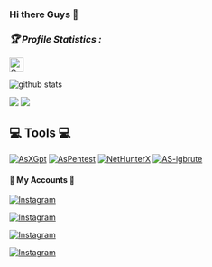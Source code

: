 ### Hi there Guys 👋

<h3><b><i>🏆 Profile Statistics :</i></b></h3>

<a href="https://github.com/BlackHat-Abhi"><img height="25" title="Counter" src="https://komarev.com/ghpvc/?username=BlackHat-Abhi&color=blueviolet&style=flat-square"></a>

![github stats](https://github-readme-stats.vercel.app/api?username=BlackHat-Abhi&show_icons=true&include_all_commits=true&theme=chartreuse-dark&cache_seconds=3200)

<img src="https://github-readme-stats.vercel.app/api?username=BlackHat-Abhi&&show_icons=true&title_color=ffffff&icon_color=bb2acf&text_color=daf7dc&bg_color=151515">

<img src="https://github-readme-stats.vercel.app/api/top-langs/?username=BlackHat-Abhi&show_icons=true&theme=radical" >

## 💻 Tools 💻
<a href="https://github.com/BlackHat-Abhi/AsXGpt.git"><img title="AsXGpt" src="https://github-readme-stats.vercel.app/api/pin/?username=BlackHat-Abhi&repo=AsXGpt&theme=chartreuse-dark"></a>
<a href="https://github.com/BlackHat-Abhi/AsPentest.git"><img title="AsPentest" src="https://github-readme-stats.vercel.app/api/pin/?username=BlackHat-Abhi&repo=AsPentest&theme=vision-friendly-dark"></a>
<a href="https://github.com/BlackHat-Abhi/NetHunterX"><img title="NetHunterX" src="https://github-readme-stats.vercel.app/api/pin/?username=BlackHat-Abhi&repo=NetHunterX&theme=dark"></a>
<a href="https://github.com/BlackHat-Abhi/AS-igbrute"><img title="AS-igbrute" src="https://github-readme-stats.vercel.app/api/pin/?username=BlackHat-Abhi&repo=AS-igbrute&theme=tokyonight"></a>
</p>

#### 👤 My Accounts 👤

[![Instagram](https://img.shields.io/badge/INSTAGRAM-FOLLOW-red?style=for-the-badge&logo=instagram)](https://instagram.com/blackhat_abhi)

[![Instagram](https://img.shields.io/badge/TELEGRAM-GROUP-red?style=for-the-badge&logo=telegram)](https://t.me/HackerX_Termux_Help)

[![Instagram](https://img.shields.io/badge/TELEGRAM-CHANNEL-red?style=for-the-badge&logo=telegram)](https://t.me/Blackhat_HackerX)

[![Instagram](https://img.shields.io/badge/WHATSAPP-JOINGROUP-red?style=for-the-badge&logo=whatsapp)](https://bit.ly/3LiuRV9)

 
